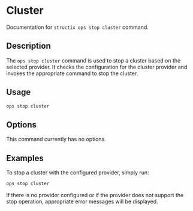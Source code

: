 # Cluster

Documentation for `structix ops stop cluster` command.

## Description

The `ops stop cluster` command is used to stop a cluster based on the selected provider. It checks the configuration for the cluster provider and invokes the appropriate command to stop the cluster.

## Usage

```bash
ops stop cluster
```

## Options

This command currently has no options.

## Examples

To stop a cluster with the configured provider, simply run:

```bash
ops stop cluster
```

If there is no provider configured or if the provider does not support the stop operation, appropriate error messages will be displayed.